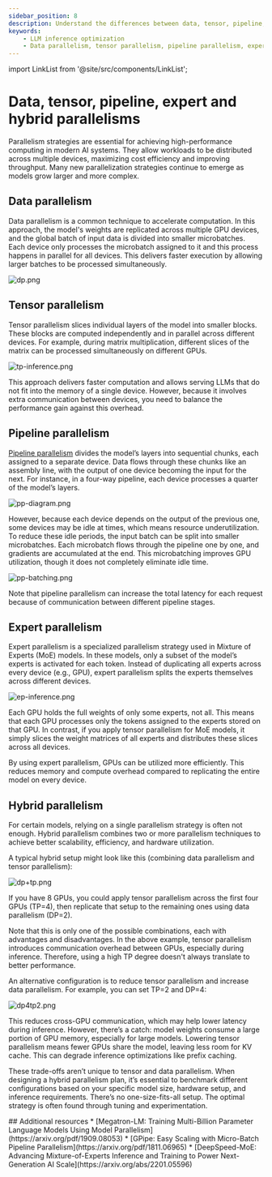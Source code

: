 ```yaml
---
sidebar_position: 8
description: Understand the differences between data, tensor, pipeline, expert and hybrid parallelisms.
keywords:
    - LLM inference optimization
    - Data parallelism, tensor parallelism, pipeline parallelism, expert parallelism and hybrid parallelism
---
```


import LinkList from '@site/src/components/LinkList';

# Data, tensor, pipeline, expert and hybrid parallelisms

Parallelism strategies are essential for achieving high-performance computing in modern AI systems. They allow workloads to be distributed across multiple devices, maximizing cost efficiency and improving throughput. Many new parallelization strategies continue to emerge as models grow larger and more complex.

## Data parallelism

Data parallelism is a common technique to accelerate computation. In this approach, the model's weights are replicated across multiple GPU devices, and the global batch of input data is divided into smaller microbatches. Each device only processes the microbatch assigned to it and this process happens in parallel for all devices. This delivers faster execution by allowing larger batches to be processed simultaneously.

![dp.png](./img/dp.png)

## Tensor parallelism

Tensor parallelism slices individual layers of the model into smaller blocks. These blocks are computed independently and in parallel across different devices. For example, during matrix multiplication, different slices of the matrix can be processed simultaneously on different GPUs.

![tp-inference.png](./img/tp-inference.png)

This approach delivers faster computation and allows serving LLMs that do not fit into the memory of a single device. However, because it involves extra communication between devices, you need to balance the performance gain against this overhead.

## Pipeline parallelism

[Pipeline parallelism](https://arxiv.org/pdf/1811.06965) divides the model’s layers into sequential chunks, each assigned to a separate device. Data flows through these chunks like an assembly line, with the output of one device becoming the input for the next. For instance, in a four-way pipeline, each device processes a quarter of the model’s layers.

![pp-diagram.png](./img/pp-diagram.png)

However, because each device depends on the output of the previous one, some devices may be idle at times, which means resource underutilization. To reduce these idle periods, the input batch can be split into smaller microbatches. Each microbatch flows through the pipeline one by one, and gradients are accumulated at the end. This microbatching improves GPU utilization, though it does not completely eliminate idle time.

![pp-batching.png](./img/pp-batching.png)

Note that pipeline parallelism can increase the total latency for each request because of
communication between different pipeline stages.

## Expert parallelism

Expert parallelism is a specialized parallelism strategy used in Mixture of Experts (MoE) models. In these models, only a subset of the model’s experts is activated for each token. Instead of duplicating all experts across every device (e.g., GPU), expert parallelism splits the experts themselves across different devices.

![ep-inference.png](./img/ep-inference.png)

Each GPU holds the full weights of only some experts, not all. This means that each GPU processes only the tokens assigned to the experts stored on that GPU. In contrast, if you apply tensor parallelism for MoE models, it simply slices the weight matrices of all experts and distributes these slices across all devices.

By using expert parallelism, GPUs can be utilized more efficiently. This reduces memory and compute overhead compared to replicating the entire model on every device.

## Hybrid parallelism

For certain models, relying on a single parallelism strategy is often not enough. Hybrid parallelism combines two or more parallelism techniques to achieve better scalability, efficiency, and hardware utilization.

A typical hybrid setup might look like this (combining data parallelism and tensor parallelism):

![dp+tp.png](./img/dptp.png)

If you have 8 GPUs, you could apply tensor parallelism across the first four GPUs (TP=4), then replicate that setup to the remaining ones using data parallelism (DP=2).

Note that this is only one of the possible combinations, each with advantages and disadvantages. In the above example, tensor parallelism introduces communication overhead between GPUs, especially during inference. Therefore, using a high TP degree doesn't always translate to better performance.

An alternative configuration is to reduce tensor parallelism and increase data parallelism. For example, you can set TP=2 and DP=4:

![dp4tp2.png](./img/dp4tp2.png)

This reduces cross-GPU communication, which may help lower latency during inference. However, there’s a catch: model weights consume a large portion of GPU memory, especially for large models. Lowering tensor parallelism means fewer GPUs share the model, leaving less room for KV cache. This can degrade inference optimizations like prefix caching.

These trade-offs aren’t unique to tensor and data parallelism. When designing a hybrid parallelism plan, it’s essential to benchmark different configurations based on your specific model size, hardware setup, and inference requirements. There’s no one-size-fits-all setup. The optimal strategy is often found through tuning and experimentation.

<LinkList>
  ## Additional resources
  * [Megatron-LM: Training Multi-Billion Parameter Language Models Using Model Parallelism](https://arxiv.org/pdf/1909.08053)
  * [GPipe: Easy Scaling with Micro-Batch Pipeline Parallelism](https://arxiv.org/pdf/1811.06965)
  * [DeepSpeed-MoE: Advancing Mixture-of-Experts Inference and Training to Power Next-Generation AI Scale](https://arxiv.org/abs/2201.05596)
</LinkList>